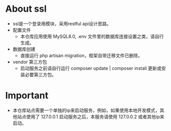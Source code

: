 # About ssl
- ssl是一个登录用模块，采用restful api设计思路。
- 配置文件
  - 本仓库应用使用 MySQL8.0, .env 文件里的数据库连接设置之类，请自行生成。
- 数据库创建
  - 直接运行 php artisan migration，框架自带迁移文件已删除。
- vendor 第三方包
  - 启动服务之前请自行运行 composer update | composer install 更新或安装必要第三方包。
# Important
- 本仓库站点需要一个单独的ip来启动服务，例如，如果使用本地开发模式，其他站点使用了 127.0.0.1 启动服务之后，本服务请使用 127.0.0.2 或者其他ip来启动。